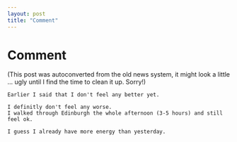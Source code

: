 ```yaml
---
layout: post
title: "Comment"
---
```

<h1>Comment</h1>
(This post was autoconverted from the old news system,
it might look a little ... ugly until I find the time
to clean it up.
Sorry!)

    Earlier I said that I don't feel any better yet.
    
    I definitly don't feel any worse.
    I walked through Edinburgh the whole afternoon (3-5 hours) and still feel ok.
    
    I guess I already have more energy than yesterday.
    

